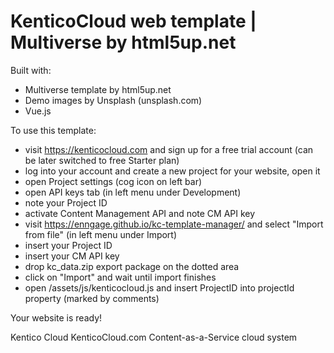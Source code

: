 # KenticoCloud web template | Multiverse by html5up.net

Built with:
- Multiverse template by html5up.net
- Demo images by Unsplash (unsplash.com)
- Vue.js

To use this template:
- visit https://kenticocloud.com and sign up for a free trial account (can be later switched to free Starter plan)
- log into your account and create a new project for your website, open it
- open Project settings (cog icon on left bar)
- open API keys tab (in left menu under Development)
- note your Project ID
- activate Content Management API and note CM API key
- visit https://enngage.github.io/kc-template-manager/ and select "Import from file" (in left menu under Import)
- insert your Project ID
- insert your CM API key
- drop kc_data.zip export package on the dotted area
- click on "Import" and wait until import finishes
- open /assets/js/kenticocloud.js and insert ProjectID into projectId property (marked by comments)

Your website is ready!


Kentico Cloud
KenticoCloud.com
Content-as-a-Service cloud system
